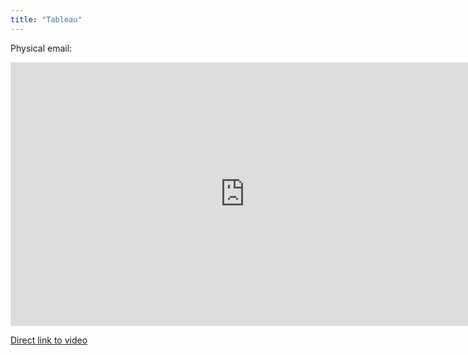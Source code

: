 ```yaml
---
title: "Tableau"
---
```

<p>Physical email:</p>
<p><iframe src="http://player.vimeo.com/video/17280777" width="750" height="422" frameborder="0"></iframe></p>
<p><a href="http://vimeo.com/17280777">Direct link to video</a></p>
